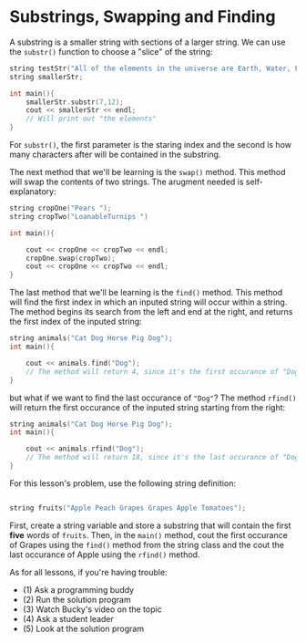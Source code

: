 # Substrings, Swapping and Finding

A substring is a smaller string with sections of a larger string. We can use the `substr()` function to choose a "slice" of the string:

```cpp
string testStr("All of the elements in the universe are Earth, Water, Fire, and Air");
string smallerStr;

int main(){
    smallerStr.substr(7,12); 
    cout << smallerStr << endl;
    // Will print out "the elements"
}
```
For `substr()`, the first parameter is the staring index and the second is how many characters after will be contained in the substring.

The next method that we'll be learning is the `swap()` method. This method will swap the contents of two strings. The arugment needed is self-explanatory:

```cpp
string cropOne("Pears ");
string cropTwo("LoanableTurnips ") 

int main(){

    cout << cropOne << cropTwo << endl;
    cropOne.swap(cropTwo);
    cout << cropOne << cropTwo << endl; 
}
```

The last method that we'll be learning is the `find()` method. This method will find the first index in which an inputed string will occur within a string. The method begins its search from the left and end at the right, and returns the first index of the inputed string:

```cpp
string animals("Cat Dog Horse Pig Dog");
int main(){

    cout << animals.find("Dog");
    // The method will return 4, since it's the first occurance of "Dog"
}
```
but what if we want to find the last occurance of `"Dog"`? The method `rfind()` will return the first occurance of the inputed string starting from the right:

```cpp
string animals("Cat Dog Horse Pig Dog");
int main(){

    cout << animals.rfind("Dog");
    // The method will return 18, since it's the last occurance of "Dog"
}
```

For this lesson's problem, use the following string definition:
```cpp

string fruits("Apple Peach Grapes Grapes Apple Tomatoes");

```
First, create a string variable and store a substring that will contain the first **five** words of `fruits`. Then, in the `main()` method, cout the first occurance of Grapes using the `find()` method from the string class and the cout the last occurance of Apple using the `rfind()` method.

As for all lessons, if you're having trouble:
- (1) Ask a programming buddy
- (2) Run the solution program
- (3) Watch Bucky's video on the topic
- (4) Ask a student leader
- (5) Look at the solution program